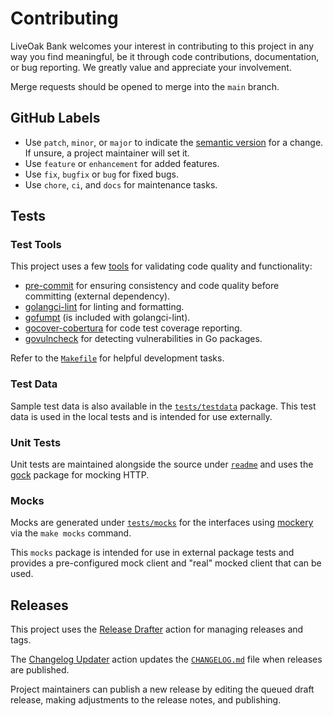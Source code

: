 # Contributing

LiveOak Bank welcomes your interest in contributing to this project in any way
you find meaningful, be it through code contributions, documentation, or bug
reporting. We greatly value and appreciate your involvement.

Merge requests should be opened to merge into the `main` branch.

## GitHub Labels

* Use `patch`, `minor`, or `major` to indicate the [semantic version](https://semver.org/) for a
  change. If unsure, a project maintainer will set it.
* Use `feature` or `enhancement` for added features.
* Use `fix`, `bugfix` or `bug` for fixed bugs.
* Use `chore`, `ci`, and `docs` for maintenance tasks.

## Tests

### Test Tools

This project uses a few [tools](readme/tools.go) for validating code quality and functionality:

* [pre-commit](https://pre-commit.com/) for ensuring consistency and code quality before committing (external dependency).
* [golangci-lint](https://golangci-lint.run/) for linting and formatting.
* [gofumpt](https://github.com/mvdan/gofumpt) (is included with golangci-lint).
* [gocover-cobertura](https://github.com/boumenot/gocover-cobertura) for code test coverage reporting.
* [govulncheck](https://github.com/golang/vuln) for detecting vulnerabilities in Go packages.

Refer to the [`Makefile`](Makefile) for helpful development tasks.

### Test Data

Sample test data is also available in the [`tests/testdata`](tests/testdata)
package. This test data is used in the local tests and is intended for use
externally.

### Unit Tests

Unit tests are maintained alongside the source under [`readme`](readme) and
uses the [gock](https://pkg.go.dev/github.com/h2non/gock) package for mocking
HTTP.

### Mocks

Mocks are generated under [`tests/mocks`](tests/mocks) for the interfaces using
[mockery](https://vektra.github.io/mockery/latest/) via the `make mocks`
command.

This `mocks` package is intended for use in external package tests and provides
a pre-configured mock client and "real" mocked client that can be used.

## Releases

This project uses the [Release Drafter](https://github.com/marketplace/actions/release-drafter)
action for managing releases and tags.

The [Changelog Updater](https://github.com/marketplace/actions/changelog-updater) action updates the
[`CHANGELOG.md`](https://github.com/marketplace/actions/changelog-updater) file when releases are
published.

Project maintainers can publish a new release by editing the queued draft
release, making adjustments to the release notes, and publishing.
